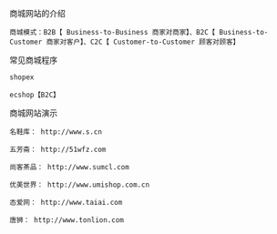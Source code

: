 商城网站的介绍

	商城模式：B2B【 Business-to-Business 商家对商家】、B2C【 Business-to-Customer 商家对客户】、C2C【 Customer-to-Customer 顾客对顾客】

常见商城程序

	shopex

	ecshop【B2C】

商城网站演示

	名鞋库： http://www.s.cn

	五芳斋： http://51wfz.com

	尚客茶品： http://www.sumcl.com

	优美世界： http://www.umishop.com.cn

	态爱网： http://www.taiai.com

	唐狮： http://www.tonlion.com

